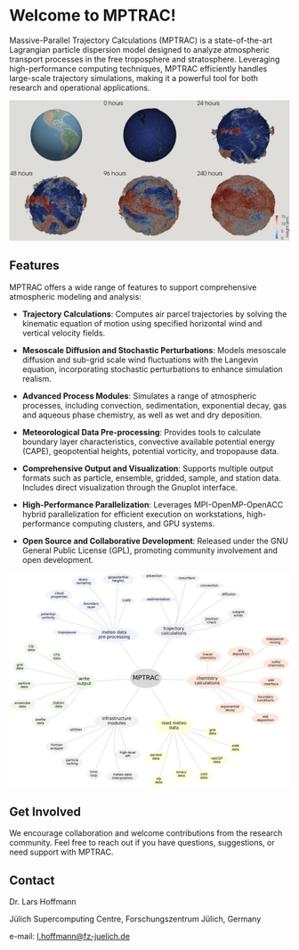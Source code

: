 # Welcome to MPTRAC!

Massive-Parallel Trajectory Calculations (MPTRAC) is a state-of-the-art Lagrangian particle dispersion model designed to analyze atmospheric transport processes in the free troposphere and stratosphere. Leveraging high-performance computing techniques, MPTRAC efficiently handles large-scale trajectory simulations, making it a powerful tool for both research and operational applications.

![Lagrangian transport simulation of convective transport](img/convection_lowres.jpg)

## Features

MPTRAC offers a wide range of features to support comprehensive atmospheric modeling and analysis:

- **Trajectory Calculations**: Computes air parcel trajectories by solving the kinematic equation of motion using specified horizontal wind and vertical velocity fields.

- **Mesoscale Diffusion and Stochastic Perturbations**: Models mesoscale diffusion and sub-grid scale wind fluctuations with the Langevin equation, incorporating stochastic perturbations to enhance simulation realism.

- **Advanced Process Modules**: Simulates a range of atmospheric processes, including convection, sedimentation, exponential decay, gas and aqueous phase chemistry, as well as wet and dry deposition.

- **Meteorological Data Pre-processing**: Provides tools to calculate boundary layer characteristics, convective available potential energy (CAPE), geopotential heights, potential vorticity, and tropopause data.

- **Comprehensive Output and Visualization**: Supports multiple output formats such as particle, ensemble, gridded, sample, and station data. Includes direct visualization through the Gnuplot interface.

- **High-Performance Parallelization**: Leverages MPI-OpenMP-OpenACC hybrid parallelization for efficient execution on workstations, high-performance computing clusters, and GPU systems.

- **Open Source and Collaborative Development**: Released under the GNU General Public License (GPL), promoting community involvement and open development.

![Geophysical modules and main software components of MPTRAC](img/clusters.png)

## Get Involved

We encourage collaboration and welcome contributions from the research community. Feel free to reach out if you have questions, suggestions, or need support with MPTRAC.

## Contact

Dr. Lars Hoffmann

Jülich Supercomputing Centre, Forschungszentrum Jülich, Germany

e-mail: <l.hoffmann@fz-juelich.de>
